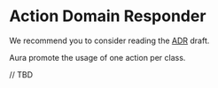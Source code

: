 # Action Domain Responder

We recommend you to consider reading the 
[ADR](https://github.com/pmjones/mvc-refinement) draft.

Aura promote the usage of one action per class.

// TBD
